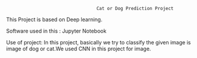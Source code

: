                                       Cat or Dog Prediction Project
This Project is based on Deep learning.

Software used in this : Jupyter Notebook

Use of project: In this project, basically we try to classify the given image is image of dog or cat.We used CNN in this project for image. 
